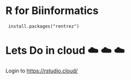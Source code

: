 # R for Biinformatics 


```linux
 install.packages("rentrez")
```
# Lets Do in cloud  :cloud: :cloud: :cloud:

Login to 
https://rstudio.cloud/
